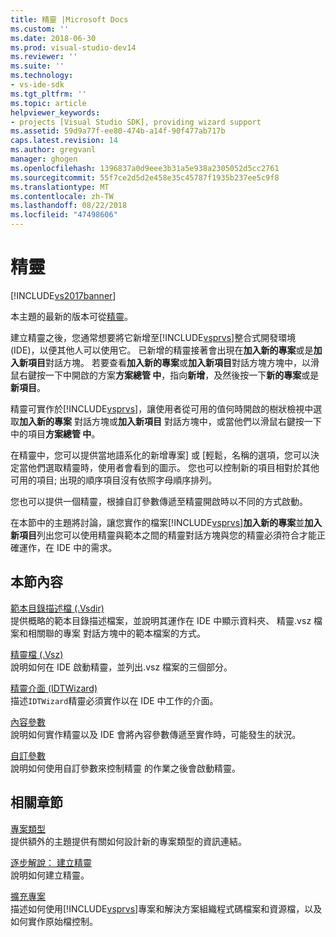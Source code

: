 ```yaml
---
title: 精靈 |Microsoft Docs
ms.custom: ''
ms.date: 2018-06-30
ms.prod: visual-studio-dev14
ms.reviewer: ''
ms.suite: ''
ms.technology:
- vs-ide-sdk
ms.tgt_pltfrm: ''
ms.topic: article
helpviewer_keywords:
- projects [Visual Studio SDK], providing wizard support
ms.assetid: 59d9a77f-ee80-474b-a14f-90f477ab717b
caps.latest.revision: 14
ms.author: gregvanl
manager: ghogen
ms.openlocfilehash: 1396837a0d9eee3b31a5e938a2305052d5cc2761
ms.sourcegitcommit: 55f7ce2d5d2e458e35c45787f1935b237ee5c9f8
ms.translationtype: MT
ms.contentlocale: zh-TW
ms.lasthandoff: 08/22/2018
ms.locfileid: "47498606"
---
```

# <a name="wizards"></a>精靈
[!INCLUDE[vs2017banner](../../includes/vs2017banner.md)]

本主題的最新的版本可從[精靈](https://docs.microsoft.com/visualstudio/extensibility/internals/wizards)。  
  
建立精靈之後，您通常想要將它新增至[!INCLUDE[vsprvs](../../includes/vsprvs-md.md)]整合式開發環境 (IDE)，以便其他人可以使用它。 已新增的精靈接著會出現在**加入新的專案**或是**加入新項目**對話方塊。 若要查看**加入新的專案**或**加入新項目**對話方塊方塊中，以滑鼠右鍵按一下中開啟的方案**方案總管 中**，指向**新增**，及然後按一下**新的專案**或是**新項目**。  
  
 精靈可實作於[!INCLUDE[vsprvs](../../includes/vsprvs-md.md)]，讓使用者從可用的值何時開啟的樹狀檢視中選取**加入新的專案** 對話方塊或**加入新項目** 對話方塊中，或當他們以滑鼠右鍵按一下中的項目**方案總管 中**。  
  
 在精靈中，您可以提供當地語系化的新增專案] 或 [輕鬆，名稱的選項，您可以決定當他們選取精靈時，使用者會看到的圖示。 您也可以控制新的項目相對於其他可用的項目; 出現的順序項目沒有依照字母順序排列。  
  
 您也可以提供一個精靈，根據自訂參數傳遞至精靈開啟時以不同的方式啟動。  
  
 在本節中的主題將討論，讓您實作的檔案[!INCLUDE[vsprvs](../../includes/vsprvs-md.md)]**加入新的專案**並**加入新項目**列出您可以使用精靈與範本之間的精靈對話方塊與您的精靈必須符合才能正確運作，在 IDE 中的需求。  
  
## <a name="in-this-section"></a>本節內容  
 [範本目錄描述檔 (.Vsdir)](../../extensibility/internals/template-directory-description-dot-vsdir-files.md)  
 提供概略的範本目錄描述檔案，並說明其運作在 IDE 中顯示資料夾、 精靈.vsz 檔案和相關聯的專案 對話方塊中的範本檔案的方式。  
  
 [精靈檔 (.Vsz)](../../extensibility/internals/wizard-dot-vsz-file.md)  
 說明如何在 IDE 啟動精靈，並列出.vsz 檔案的三個部分。  
  
 [精靈介面 (IDTWizard)](../../extensibility/internals/wizard-interface-idtwizard.md)  
 描述`IDTWizard`精靈必須實作以在 IDE 中工作的介面。  
  
 [內容參數](../../extensibility/internals/context-parameters.md)  
 說明如何實作精靈以及 IDE 會將內容參數傳遞至實作時，可能發生的狀況。  
  
 [自訂參數](../../extensibility/internals/custom-parameters.md)  
 說明如何使用自訂參數來控制精靈 的作業之後會啟動精靈。  
  
## <a name="related-sections"></a>相關章節  
 [專案類型](../../extensibility/internals/project-types.md)  
 提供額外的主題提供有關如何設計新的專案類型的資訊連結。  
  
 [逐步解說： 建立精靈](http://msdn.microsoft.com/library/adb41fe9-fcca-4e87-bf4f-bf2fa68e8b06)  
 說明如何建立精靈。  
  
 [擴充專案](../../extensibility/extending-projects.md)  
 描述如何使用[!INCLUDE[vsprvs](../../includes/vsprvs-md.md)]專案和解決方案組織程式碼檔案和資源檔，以及如何實作原始檔控制。

